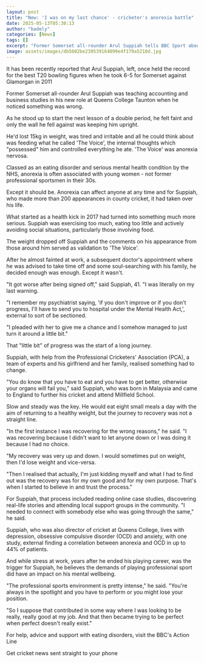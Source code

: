 ```yaml
---
layout: post
title: "New: 'I was on my last chance' - cricketer's anorexia battle"
date: 2025-05-13T05:30:13
author: "badely"
categories: [News]
tags: []
excerpt: "Former Somerset all-rounder Arul Suppiah tells BBC Sport about his battle with anorexia."
image: assets/images/db5602be239539164099e4f179a5210d.jpg
---
```


It has been recently reported that Arul Suppiah, left, once held the record for the best T20 bowling figures when he took 6-5 for Somerset against Glamorgan in 2011

Former Somerset all-rounder Arul Suppiah was teaching accounting and business studies in his new role at Queens College Taunton when he noticed something was wrong.

As he stood up to start the next lesson of a double period, he felt faint and only the wall he fell against was keeping him upright.

He'd lost 15kg in weight, was tired and irritable and all he could think about was feeding what he called 'The Voice', the internal thoughts which "possessed" him and controlled everything he ate. 'The Voice' was anorexia nervosa.

Classed as an eating disorder and serious mental health condition by the NHS, anorexia is often associated with young women - not former professional sportsmen in their 30s.

Except it should be. Anorexia can affect anyone at any time and for Suppiah, who made more than 200 appearances in county cricket, it had taken over his life.

What started as a health kick in 2017 had turned into something much more serious. Suppiah was exercising too much, eating too little and actively avoiding social situations, particularly those involving food.

The weight dropped off Suppiah and the comments on his appearance from those around him served as validation to 'The Voice'.

After he almost fainted at work, a subsequent doctor's appointment where he was advised to take time off and some soul-searching with his family, he decided enough was enough. Except it wasn't.

"It got worse after being signed off," said Suppiah, 41. "I was literally on my last warning.

"I remember my psychiatrist saying, 'if you don't improve or if you don't progress, I'll have to send you to hospital under the Mental Health Act,', external to sort of be sectioned.

"I pleaded with her to give me a chance and I somehow managed to just turn it around a little bit."

That "little bit" of progress was the start of a long journey.

Suppiah, with help from the Professional Cricketers' Association (PCA), a team of experts and his girlfriend and her family, realised something had to change.

"You do know that you have to eat and you have to get better, otherwise your organs will fail you," said Suppiah, who was born in Malaysia and came to England to further his cricket and attend Millfield School.

Slow and steady was the key. He would eat eight small meals a day with the aim of returning to a healthy weight, but the journey to recovery was not a straight line.

"In the first instance I was recovering for the wrong reasons," he said. "I was recovering because I didn't want to let anyone down or I was doing it because I had no choice.

"My recovery was very up and down. I would sometimes put on weight, then I'd lose weight and vice-versa.

"Then I realised that actually, I'm just kidding myself and what I had to find out was the recovery was for my own good and for my own purpose. That's when I started to believe in and trust the process."

For Suppiah, that process included reading online case studies, discovering real-life stories and attending local support groups in the community. "I needed to connect with somebody else who was going through the same," he said.

Suppiah, who was also director of cricket at Queens College, lives with depression, obsessive compulsive disorder (OCD) and anxiety, with one study, external finding a correlation between anorexia and OCD in up to 44% of patients.

And while stress at work, years after he ended his playing career, was the trigger for Suppiah, he believes the demands of playing professional sport did have an impact on his mental wellbeing.

"The professional sports environment is pretty intense," he said. "You're always in the spotlight and you have to perform or you might lose your position.

"So I suppose that contributed in some way where I was looking to be really, really good at my job. And that then became trying to be perfect when perfect doesn't really exist."

For help, advice and support with eating disorders, visit the BBC's Action Line

Get cricket news sent straight to your phone

